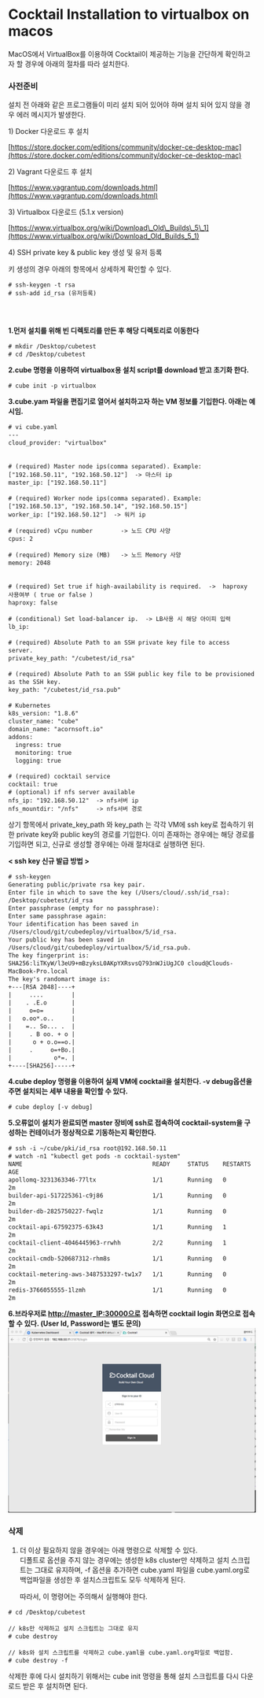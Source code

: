 # Cocktail Installation to virtualbox on macos

MacOS에서 VirtualBox를 이용하여 Cocktail이 제공하는 기능을 간단하게 확인하고자 할 경우에 아래의 절차를 따라 설치한다.

### **사전준비**

설치 전 아래와 같은 프로그램들이 미리 설치 되어 있어야 하며 설치 되어 있지 않을 경우 에러 메시지가 발생한다.

1\) Docker 다운로드 후 설치

[https://store.docker.com/editions/community/docker-ce-desktop-mac](https://store.docker.com/editions/community/docker-ce-desktop-mac)

2\) Vagrant 다운로드 후 설치

[https://www.vagrantup.com/downloads.html](https://www.vagrantup.com/downloads.html)

3\) Virtualbox 다운로드 \(5.1.x version\)

[https://www.virtualbox.org/wiki/Download\_Old\_Builds\_5\_1](https://www.virtualbox.org/wiki/Download_Old_Builds_5_1)

4\) SSH private key & public key 생성 및 유저 등록

키 생성의 경우 아래의 항목에서 상세하게 확인할 수 있다.

```
# ssh-keygen -t rsa
# ssh-add id_rsa (유저등록)
```

#### ㅤ

**1.먼저 설치를 위해 빈 디렉토리를 만든 후 해당 디렉토리로 이동한다**

```
# mkdir /Desktop/cubetest
# cd /Desktop/cubetest
```

**2.cube 명령을 이용하여 virtualbox용 설치 script를 download 받고 초기화 한다.**

```
# cube init -p virtualbox
```

**3.cube.yam 파일을 편집기로 열어서 설치하고자 하는 VM 정보를 기입한다. 아래는 예시임.**

```
# vi cube.yaml
---
cloud_provider: "virtualbox"


# (required) Master node ips(comma separated). Example: ["192.168.50.11", "192.168.50.12"]  -> 마스터 ip
master_ip: ["192.168.50.11"]

# (required) Worker node ips(comma separated). Example: ["192.168.50.13", "192.168.50.14", "192.168.50.15"]
worker_ip: ["192.168.50.12"]  -> 워커 ip

# (required) vCpu number        -> 노드 CPU 사양
cpus: 2

# (required) Memory size (MB)   -> 노드 Memory 사양 
memory: 2048


# (required) Set true if high-availability is required.  ->  haproxy 사용여부 ( true or false )
haproxy: false

# (conditional) Set load-balancer ip.  -> LB사용 시 해당 아이피 입력 
lb_ip:

# (required) Absolute Path to an SSH private key file to access server.
private_key_path: "/cubetest/id_rsa"

# (required) Absolute Path to an SSH public key file to be provisioned as the SSH key.
key_path: "/cubetest/id_rsa.pub"

# Kubernetes
k8s_version: "1.8.6"
cluster_name: "cube"
domain_name: "acornsoft.io"
addons:
  ingress: true
  monitoring: true
  logging: true

# (required) cocktail service
cocktail: true
# (optional) if nfs server available
nfs_ip: "192.168.50.12"  -> nfs서버 ip
nfs_mountdir: "/nfs"     -> nfs서버 경로
```

상기 항목에서 private\_key\_path  와 key\_path 는 각각 VM에 ssh key로 접속하기 위한 private key와 public key의 경로를 기입한다. 이미 존재하는 경우에는 해당 경로를 기입하면 되고, 신규로 생성할 경우에는 아래 절차대로 실행하면 된다.

**&lt; ssh key 신규 발급 방법 &gt;**

```
# ssh-keygen
Generating public/private rsa key pair.
Enter file in which to save the key (/Users/cloud/.ssh/id_rsa): /Desktop/cubetest/id_rsa
Enter passphrase (empty for no passphrase):
Enter same passphrase again:
Your identification has been saved in /Users/cloud/git/cubedeploy/virtualbox/5/id_rsa.
Your public key has been saved in /Users/cloud/git/cubedeploy/virtualbox/5/id_rsa.pub.
The key fingerprint is:
SHA256:liTKyW/l3eU9+mBzyksL0AKpYXRsvsQ793nWJiUgJC0 cloud@Clouds-MacBook-Pro.local
The key's randomart image is:
+---[RSA 2048]----+
|     ....        |
|    . .E.o       |
|     o=o=        |
|   o.oo*.o..     |
|    =.. So... .  |
|     . B oo. + o |
|      o + o.o==o.|
|     .     o=+Bo.|
|            o*=. |
+----[SHA256]-----+
```

**4.cube deploy 명령을 이용하여 실제 VM에 cocktail을 설치한다. -v debug옵션을 주면 설치되는 세부 내용을 확인할 수 있다.**

```
# cube deploy [-v debug]
```

**5.오류없이 설치가 완료되면 master 장비에 ssh로 접속하여 cocktail-system을  구성하는 컨테이너가 정상적으로 기동하는지 확인한다.**

```
# ssh -i ~/cube/pki/id_rsa root@192.168.50.11
# watch -n1 "kubectl get pods -n cocktail-system"
NAME                                     READY     STATUS    RESTARTS   AGE
apollomq-3231363346-77ltx                1/1       Running   0          2m
builder-api-517225361-c9j86              1/1       Running   0          2m
builder-db-2825750227-fwqlz              1/1       Running   0          2m
cocktail-api-67592375-63k43              1/1       Running   1          2m
cocktail-client-4046445963-rrwhh         2/2       Running   1          2m
cocktail-cmdb-520687312-rhm8s            1/1       Running   0          2m
cocktail-metering-aws-3487533297-tw1x7   1/1       Running   0          2m
redis-3766055555-1lzmh                   1/1       Running   0          2m
```

**6.브라우저로 **[http://master\_IP:30000으로](http://master_IP:30000으로)** 접속하면 cocktail login 화면으로 접속할 수 있다. \(User Id, Password는 별도 문의\)**![](/assets/cocktail_login.jpeg)

### **삭제**

1. 더 이상 필요하지 않을 경우에는 아래 명령으로 삭제할 수 있다.  
   디폴트로 옵션을 주지 않는 경우에는 생성한 k8s cluster만 삭제하고 설치 스크립트는 그대로 유지하며, -f 옵션을 추가하면 cube.yaml 파일을 cube.yaml.org로 백업파일을 생성한 후 설치스크립트도 모두 삭제하게 된다.

   따라서, 이 명령어는 주의해서 실행해야 한다.

```
# cd /Desktop/cubetest

// k8s만 삭제하고 설치 스크립트는 그대로 유지 
# cube destroy

// k8s와 설치 스크립트를 삭제하고 cube.yaml을 cube.yaml.org파일로 백업함. 
# cube destroy -f
```

삭제한 후에 다시 설치하기 위해서는 cube init 명령을 통해 설치 스크립트를 다시 다운로드 받은 후 설치하면 된다.

